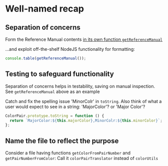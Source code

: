 # Well-named recap

## Separation of concerns

Form the Reference Manual contents [in its own function `getReferenceManual`](https://github.com/clean-s-1/well-named-in-js-kmzakiya/blob/df38215966cbb8141747fad1e872e74e0c126e40/app/referenceManual.js)

...and exploit off-the-shelf NodeJS functionality for formatting:

```js
console.table(getReferenceManual());
```

## Testing to safeguard functionality

Separation of concerns helps in testability, saving on manual inspection. See `getReferenceManual` above as an example

Catch and fix the spelling issue 'MinorColr' in `toString`. Also think of what a user would expect to see in a string: 'MajorColor'? or 'Major Color'?

```js
ColorPair.prototype.toString = function () {
  return `MajorColor:${this.majorColor},MinorColr:${this.minorColor}`;
};
```

## Name the file to reflect the purpose

Consider a file having functions `getColorFromPairNumber` and `getPairNumberFromColor`: Call it `colorPairTranslator` instead of `colorUtils`

